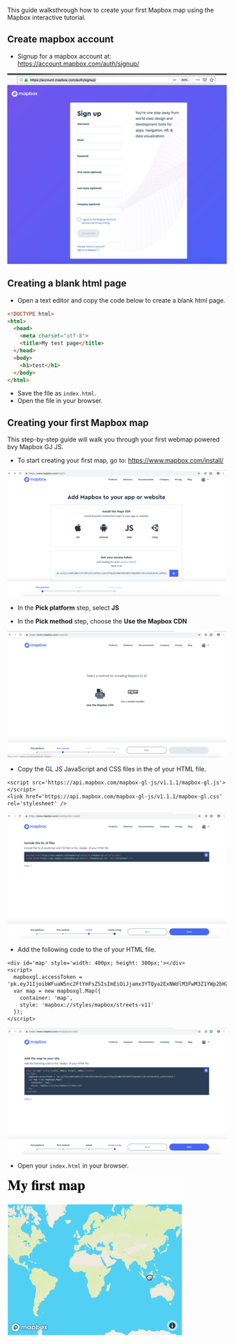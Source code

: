 This guide walksthrough how to create your first Mapbox map using the Mapbox interactive tutorial.

## Create mapbox account
* Signup for a mapbox account at: https://account.mapbox.com/auth/signup/

![](img/signup_page.png)

## Creating a blank html page 

* Open a text editor and copy the code below to create a blank html page.

```html
<!DOCTYPE html>
<html>
  <head>
    <meta charset="utf-8">
    <title>My test page</title>
  </head>
  <body>
    <h1>test</h1>
  </body>
</html>
```

* Save the file as `index.html`.
* Open the file in your browser.


## Creating your first Mapbox map
This step-by-step guide will walk you through your first webmap powered bvy Mapbox GJ JS.

* To start creating your first map, go to: https://www.mapbox.com/install/

![](img/pick_platform.png)

* In the **Pick platform** step, select **JS**

* In the **Pick method** step, choose the **Use the Mapbox CDN**

![](img/pick_method.png)

* Copy the GL JS JavaScript and CSS files in the <head> of your HTML file.

```
<script src='https://api.mapbox.com/mapbox-gl-js/v1.1.1/mapbox-gl.js'></script>
<link href='https://api.mapbox.com/mapbox-gl-js/v1.1.1/mapbox-gl.css' rel='stylesheet' />
```

![](img/install_js.png)


* Add the following code to the <body> of your HTML file.

```
<div id='map' style='width: 400px; height: 300px;'></div>
<script>
  mapboxgl.accessToken = 'pk.eyJ1IjoibWFuaW5nc2FtYmFsZSIsImEiOiJjamx3YTQya2ExNWdlM3FwM3Z1YWp2bHZrIn0.mk2emL4LkX_uwFPq7nHZsA';
  var map = new mapboxgl.Map({
    container: 'map',
    style: 'mapbox://styles/mapbox/streets-v11'
  });
</script>
```

![](img/create_map.png)

* Open your `index.html` in your browser.

![](img/my_first_map.gif)
